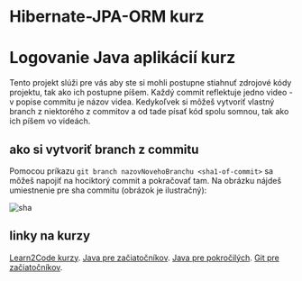 # Hibernate-JPA-ORM kurz
# Logovanie Java aplikácií kurz
Tento projekt slúži pre vás aby ste si mohli postupne stiahnuť zdrojové kódy projektu,
tak ako ich postupne píšem. 
Každý commit reflektuje jedno video - v popise commitu je názov videa.
Kedykoľvek si môžeš vytvoriť vlastný branch z niektorého z commitov a od tade písať
kód spolu somnou, tak ako ich píšem vo videách.

## ako si vytvoriť branch z commitu
Pomocou príkazu `git branch nazovNovehoBranchu <sha1-of-commit>` sa môžeš napojiť
na hociktorý commit a pokračovať tam. 
Na obrázku nájdeš umiestnenie pre sha commitu (obrázok je ilustračný):

![sha](http://jaroslavbeno.sk/pics/github.png)



## linky na kurzy
[Learn2Code kurzy](https://www.learn2code.sk/kurzy).
[Java pre začiatočníkov](https://www.learn2code.sk/kurzy/java-pre-zaciatocnikov).
[Java pre pokročilých](https://www.learn2code.sk/kurzy/online-kurz-java-pre-pokrocilych).
[Git pre začiatočníkov](https://www.learn2code.sk/kurzy/git-pre-zaciatocnikov).
